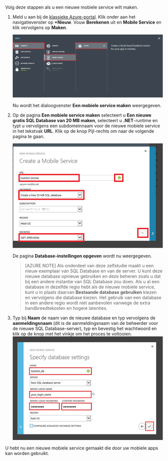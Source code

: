 
Volg deze stappen als u een nieuwe mobiele service wilt maken.

1.  Meld u aan bij de [klassieke Azure-portal](https://manage.windowsazure.com/). Klik onder aan het navigatievenster op **+Nieuw**. Vouw **Berekenen** uit en **Mobile Service** en klik vervolgens op **Maken**.
    
    ![](./media/mobile-services-dotnet-backend-create-new-service/mobile-create.png)

    Nu wordt het dialoogvenster **Een mobiele service maken** weergegeven.

2.  Op de pagina **Een mobiele service maken** selecteert u **Een nieuwe gratis SQL Database van 20 MB maken**, selecteert u **.NET**-runtime en typt u vervolgens een subdomeinnaam voor de nieuwe mobiele service in het tekstvak **URL**. Klik op de knop Pijl-rechts om naar de volgende pagina te gaan.
    
    ![](./media/mobile-services-dotnet-backend-create-new-service/mobile-create-page1.png)

    De pagina **Database-instellingen opgeven** wordt nu weergegeven.

    > [AZURE.NOTE] Als onderdeel van deze zelfstudie maakt u een nieuw exemplaar van SQL Database en van de server. U kunt deze nieuwe database opnieuw gebruiken en deze beheren zoals u dat bij een andere instantie van SQL Database zou doen. Als u al een database in dezelfde regio hebt als de nieuwe mobiele service, kunt u in plaats daarvan **Bestaande database gebruiken** kiezen en vervolgens die database kiezen. Het gebruik van een database in een andere regio wordt niet aanbevolen vanwege de extra bandbreedtekosten en hogere latenties.

3.  Typ bij **Naam** de naam van de nieuwe database en typ vervolgens de **aanmeldingsnaam** (dit is de aanmeldingsnaam van de beheerder voor de nieuwe SQL Database-server), typ en bevestig het wachtwoord en klik op de knop met het vinkje om het proces te voltooien.
    ![](./media/mobile-services-dotnet-backend-create-new-service/mobile-create-page2.png)

U hebt nu een nieuwe mobiele service gemaakt die door uw mobiele apps kan worden gebruikt.


<!--HONumber=Sep16_HO3-->


